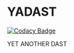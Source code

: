 # YADAST

[![Codacy Badge](https://api.codacy.com/project/badge/Grade/7a746dd6a1a34ac69d958d84c7fbae7a)](https://app.codacy.com/app/httpnotonly/YADAST?utm_source=github.com&utm_medium=referral&utm_content=httpnotonly/YADAST&utm_campaign=Badge_Grade_Settings)

YET ANOTHER DAST
